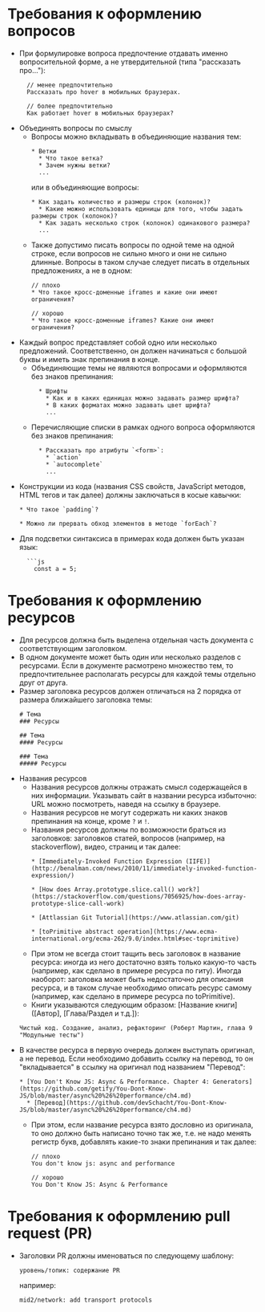 # Требования к оформлению вопросов

* При формулировке вопроса предпочтение отдавать именно вопросительной форме, а не утвердительной (типа "рассказать про..."):
  ```
    // менее предпочтительно
    Рассказать про hover в мобильных браузерах.

    // более предпочтительно
    Как работает hover в мобильных браузерах?
  ```
* Объединять вопросы по смыслу
  * Вопросы можно вкладывать в объединяющие названия тем:
    ```
    * Ветки
      * Что такое ветка?
      * Зачем нужны ветки?
      ...
    ```
    или в объединяющие вопросы:
    ```
    * Как задать количество и размеры строк (колонок)?
      * Какие можно использовать единицы для того, чтобы задать размеры строк (колонок)?
      * Как задать несколько строк (колонок) одинакового размера?
      ...
    ```
  * Также допустимо писать вопросы по одной теме на одной строке, если вопросов не сильно много и они не сильно длинные. Вопросы в таком случае следует писать в отдельных предложениях, а не в одном:
    ```
    // плохо
    * Что такое кросс-доменные iframes и какие они имеют ограничения?

    // хорошо
    * Что такое кросс-доменные iframes? Какие они имеют ограничения?
    ```
* Каждый вопрос представляет собой одно или несколько предложений. Соответственно, он должен начинаться с большой буквы и иметь знак препинания в конце.
  * Объединяющие темы не являются вопросами и оформляются без знаков препинания:
    ```
      * Шрифты
        * Как и в каких единицах можно задавать размер шрифта?
        * В каких форматах можно задавать цвет шрифта?
        ...
    ```
  * Перечисляющие списки в рамках одного вопроса оформляются без знаков препинания:
    ```
      * Рассказать про атрибуты `<form>`:
        * `action`
        * `autocomplete`
        ...
    ```
* Конструкции из кода (названия CSS свойств, JavaScript методов, HTML тегов и так далее) должны заключаться в косые кавычки:
  ```
  * Что такое `padding`?

  * Можно ли прервать обход элементов в методе `forEach`?
  ```
* Для подсветки синтаксиса в примерах кода должен быть указан язык:
  ```
    ```js
      const a = 5;
  ```


# Требования к оформлению ресурсов

* Для ресурсов должна быть выделена отдельная часть документа с соответствующим заголовком.
* В одном документе может быть один или несколько разделов с ресурсами. Если в документе расмотрено множество тем, то предпочтительнее располагать ресурсы для каждой темы отдельно друг от друга.
* Размер заголовка ресурсов должен отличаться на 2 порядка от размера ближайшего заголовка темы:
  ```
  # Тема
  ### Ресурсы

  ## Тема
  #### Ресурсы

  ### Тема
  ##### Ресурсы
  ```
* Названия ресурсов
  * Названия ресурсов должны отражать смысл содержащейся в них информации. Указывать сайт в названии ресурса избыточно: URL можно посмотреть, наведя на ссылку в браузере.
  * Названия ресурсов не могут содержать ни каких знаков препинания на конце, кроме `?` и `!`.
  * Названия ресурсов должны по возможности браться из заголовков: заголовков статей, вопросов (например, на stackoverflow), видео, страниц и так далее:
    ```
    * [Immediately-Invoked Function Expression (IIFE)](http://benalman.com/news/2010/11/immediately-invoked-function-expression/)

    * [How does Array.prototype.slice.call() work?](https://stackoverflow.com/questions/7056925/how-does-array-prototype-slice-call-work)

    * [Attlassian Git Tutorial](https://www.atlassian.com/git)

    * [toPrimitive abstract operation](https://www.ecma-international.org/ecma-262/9.0/index.html#sec-toprimitive)
    ```
  * При этом не всегда стоит тащить весь заголовок в название ресурса: иногда из него достаточно взять только какую-то часть (например, как сделано в примере ресурса по гиту). Иногда наоборот: заголовка может быть недостаточно для описания ресурса, и в таком случае необходимо описать ресурс самому (например, как сделано в примере ресурса по toPrimitive).
  * Книги указываются следующим образом: [Название книги] ([Автор], [Глава/Раздел и т.д.]):
  ```
  Чистый код. Создание, анализ, рефакторинг (Роберт Мартин, глава 9 "Модульные тесты")
  ```
* В качестве ресурса в первую очередь должен выступать оригинал, а не перевод. Если необходимо добавить ссылку на перевод, то он "вкладывается" в ссылку на оригинал под названием "Перевод":
  ```
  * [You Don't Know JS: Async & Performance. Chapter 4: Generators](https://github.com/getify/You-Dont-Know-JS/blob/master/async%20%26%20performance/ch4.md)
    * [Перевод](https://github.com/devSchacht/You-Dont-Know-JS/blob/master/async%20%26%20performance/ch4.md)
  ```
  * При этом, если название ресурса взято дословно из оригинала, то оно должно быть написано точно так же, т.е. не надо менять регистр букв, добавлять какие-то знаки препинания и так далее:
    ```
    // плохо
    You don't know js: async and performance

    // хорошо
    You Don't Know JS: Async & Performance
    ```

# Требования к оформлению pull request (PR)

* Заголовки PR должны именоваться по следующему шаблону:
  ```
  уровень/топик: содержание PR
  ```
  например:
  ```
  mid2/network: add transport protocols
  ```

